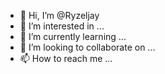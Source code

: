 - 👋 Hi, I’m @Ryzeljay
- 👀 I’m interested in ...
- 🌱 I’m currently learning ...
- 💞️ I’m looking to collaborate on ...
- 📫 How to reach me ...

<!---
Ryzeljay/Ryzeljay is a ✨ special ✨ repository because its `README.md` (this file) appears on your GitHub profile.
You can click the Preview link to take a look at your changes.
--->

